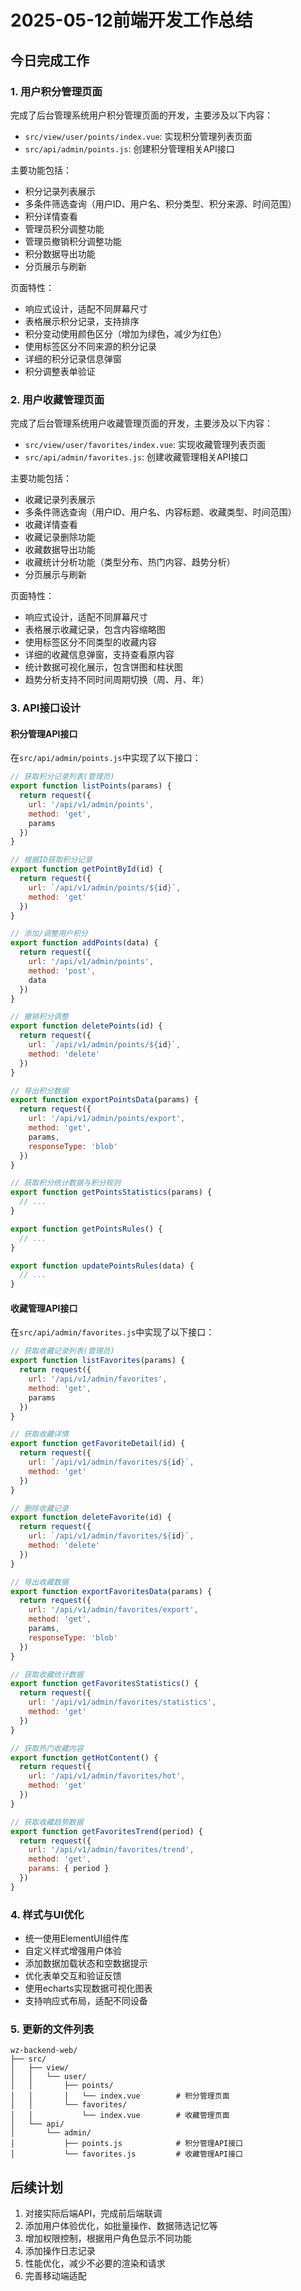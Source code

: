 # 2025-05-12前端开发工作总结

## 今日完成工作

### 1. 用户积分管理页面

完成了后台管理系统用户积分管理页面的开发，主要涉及以下内容：

- `src/view/user/points/index.vue`: 实现积分管理列表页面
- `src/api/admin/points.js`: 创建积分管理相关API接口

主要功能包括：

- 积分记录列表展示
- 多条件筛选查询（用户ID、用户名、积分类型、积分来源、时间范围）
- 积分详情查看
- 管理员积分调整功能
- 管理员撤销积分调整功能
- 积分数据导出功能
- 分页展示与刷新

页面特性：

- 响应式设计，适配不同屏幕尺寸
- 表格展示积分记录，支持排序
- 积分变动使用颜色区分（增加为绿色，减少为红色）
- 使用标签区分不同来源的积分记录
- 详细的积分记录信息弹窗
- 积分调整表单验证

### 2. 用户收藏管理页面

完成了后台管理系统用户收藏管理页面的开发，主要涉及以下内容：

- `src/view/user/favorites/index.vue`: 实现收藏管理列表页面
- `src/api/admin/favorites.js`: 创建收藏管理相关API接口

主要功能包括：

- 收藏记录列表展示
- 多条件筛选查询（用户ID、用户名、内容标题、收藏类型、时间范围）
- 收藏详情查看
- 收藏记录删除功能
- 收藏数据导出功能
- 收藏统计分析功能（类型分布、热门内容、趋势分析）
- 分页展示与刷新

页面特性：

- 响应式设计，适配不同屏幕尺寸
- 表格展示收藏记录，包含内容缩略图
- 使用标签区分不同类型的收藏内容
- 详细的收藏信息弹窗，支持查看原内容
- 统计数据可视化展示，包含饼图和柱状图
- 趋势分析支持不同时间周期切换（周、月、年）

### 3. API接口设计

#### 积分管理API接口

在`src/api/admin/points.js`中实现了以下接口：

```javascript
// 获取积分记录列表(管理员)
export function listPoints(params) {
  return request({
    url: '/api/v1/admin/points',
    method: 'get',
    params
  })
}

// 根据ID获取积分记录
export function getPointById(id) {
  return request({
    url: `/api/v1/admin/points/${id}`,
    method: 'get'
  })
}

// 添加/调整用户积分
export function addPoints(data) {
  return request({
    url: '/api/v1/admin/points',
    method: 'post',
    data
  })
}

// 撤销积分调整
export function deletePoints(id) {
  return request({
    url: `/api/v1/admin/points/${id}`,
    method: 'delete'
  })
}

// 导出积分数据
export function exportPointsData(params) {
  return request({
    url: '/api/v1/admin/points/export',
    method: 'get',
    params,
    responseType: 'blob'
  })
}

// 获取积分统计数据与积分规则
export function getPointsStatistics(params) {
  // ...
}

export function getPointsRules() {
  // ...
}

export function updatePointsRules(data) {
  // ...
}
```

#### 收藏管理API接口

在`src/api/admin/favorites.js`中实现了以下接口：

```javascript
// 获取收藏记录列表(管理员)
export function listFavorites(params) {
  return request({
    url: '/api/v1/admin/favorites',
    method: 'get',
    params
  })
}

// 获取收藏详情
export function getFavoriteDetail(id) {
  return request({
    url: `/api/v1/admin/favorites/${id}`,
    method: 'get'
  })
}

// 删除收藏记录
export function deleteFavorite(id) {
  return request({
    url: `/api/v1/admin/favorites/${id}`,
    method: 'delete'
  })
}

// 导出收藏数据
export function exportFavoritesData(params) {
  return request({
    url: '/api/v1/admin/favorites/export',
    method: 'get',
    params,
    responseType: 'blob'
  })
}

// 获取收藏统计数据
export function getFavoritesStatistics() {
  return request({
    url: '/api/v1/admin/favorites/statistics',
    method: 'get'
  })
}

// 获取热门收藏内容
export function getHotContent() {
  return request({
    url: '/api/v1/admin/favorites/hot',
    method: 'get'
  })
}

// 获取收藏趋势数据
export function getFavoritesTrend(period) {
  return request({
    url: '/api/v1/admin/favorites/trend',
    method: 'get',
    params: { period }
  })
}
```

### 4. 样式与UI优化

- 统一使用ElementUI组件库
- 自定义样式增强用户体验
- 添加数据加载状态和空数据提示
- 优化表单交互和验证反馈
- 使用echarts实现数据可视化图表
- 支持响应式布局，适配不同设备

### 5. 更新的文件列表

```
wz-backend-web/
├── src/
│   ├── view/
│   │   └── user/
│   │       ├── points/
│   │       │   └── index.vue        # 积分管理页面
│   │       └── favorites/
│   │           └── index.vue        # 收藏管理页面
│   └── api/
│       └── admin/
│           ├── points.js            # 积分管理API接口
│           └── favorites.js         # 收藏管理API接口
```

## 后续计划

1. 对接实际后端API，完成前后端联调
2. 添加用户体验优化，如批量操作、数据筛选记忆等
3. 增加权限控制，根据用户角色显示不同功能
4. 添加操作日志记录
5. 性能优化，减少不必要的渲染和请求
6. 完善移动端适配 